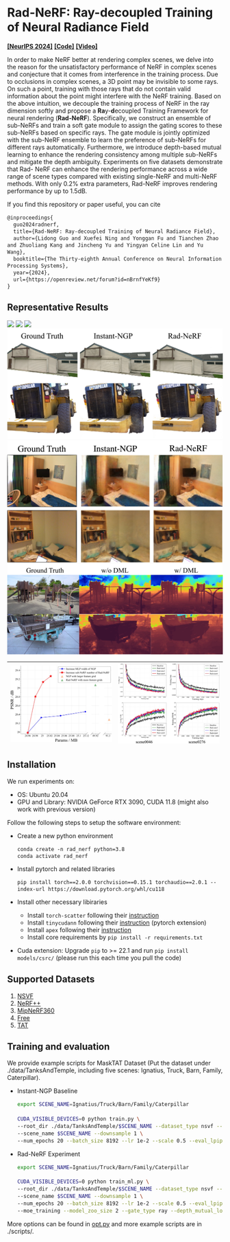 # Rad-NeRF: Ray-decoupled Training of Neural Radiance Field

**[[NeurIPS 2024]](https://openreview.net/forum?id=nBrnfYeKf9)** **[[Code]](https://github.com/thu-nics/Rad-NeRF)** **[[Video]]()**

In order to make NeRF better at rendering complex scenes, we delve into the reason for the unsatisfactory performance of NeRF in complex scenes and conjecture that it comes from interference in the training process. Due to occlusions in complex scenes, a 3D point may be invisible to some rays. On such a point, training with those rays that do not contain valid information about the point might interfere with the NeRF training. Based on the above intuition, we decouple the training process of NeRF in the ray dimension softly and propose a **Ra**y-**d**ecoupled Training Framework for neural rendering (**Rad-NeRF**). Specifically, we construct an ensemble of sub-NeRFs and train a soft gate module to assign the gating scores to these sub-NeRFs based on specific rays. The gate module is jointly optimized with the sub-NeRF ensemble to learn the preference of sub-NeRFs for different rays automatically. Furthermore, we introduce depth-based mutual learning to enhance the rendering consistency among multiple sub-NeRFs and mitigate the depth ambiguity. Experiments on five datasets demonstrate that Rad- NeRF can enhance the rendering performance across a wide range of scene types compared with existing single-NeRF and multi-NeRF methods. With only 0.2% extra parameters, Rad-NeRF improves rendering performance by up to 1.5dB.

If you find this repository or paper useful, you can cite

```
@inproceedings{
  guo2024radnerf,
  title={Rad-NeRF: Ray-decoupled Training of Neural Radiance Field},
  author={Lidong Guo and Xuefei Ning and Yonggan Fu and Tianchen Zhao and Zhuoliang Kang and Jincheng Yu and Yingyan Celine Lin and Yu Wang},
  booktitle={The Thirty-eighth Annual Conference on Neural Information Processing Systems},
  year={2024},
  url={https://openreview.net/forum?id=nBrnfYeKf9}
}
```

## Representative Results

<img src="./assets/road.gif" width="">

<img src="./assets/playground.gif" width="">

<img src="./assets/m60.gif" width="">

<img src="./assets/object.jpg" width="">

<img src="./assets/indoor.jpg" width="">

<img src="./assets/dml.jpg" width="">

| ![](./assets/scalability.jpg) | ![](./assets/convergence.jpg) |
| --------------------------- | --------------------------- |

## Installation

We run experiments on:

* OS: Ubuntu 20.04
* GPU and Library: NVIDIA GeForce RTX 3090, CUDA 11.8 (might also work with previous version)

Follow the following steps to setup the software environment:

* Create a new python environment

  ```
  conda create -n rad_nerf python=3.8
  conda activate rad_nerf
  ```
* Install pytorch and related libraries

  ```
  pip install torch==2.0.0 torchvision==0.15.1 torchaudio==2.0.1 --index-url https://download.pytorch.org/whl/cu118
  ```
* Install other necessary libiraries

  * Install `torch-scatter` following their [instruction](https://github.com/rusty1s/pytorch_scatter#installation)
  * Install `tinycudann` following their [instruction](https://github.com/NVlabs/tiny-cuda-nn#pytorch-extension) (pytorch extension)
  * Install `apex` following their [instruction](https://github.com/NVIDIA/apex#linux)
  * Install core requirements by `pip install -r requirements.txt`
* Cuda extension: Upgrade `pip` to >= 22.1 and run `pip install models/csrc/` (please run this each time you pull the code)

## Supported Datasets

1. [NSVF](https://github.com/facebookresearch/NSVF#dataset)
2. [NeRF++](https://github.com/Kai-46/nerfplusplus#data)
3. [MipNeRF360](http://storage.googleapis.com/gresearch/refraw360/360_v2.zip)
4. [Free](https://totoro97.github.io/projects/f2-nerf#data)
5. [TAT](https://www.tanksandtemples.org/download/)

## Training and evaluation

We provide example scripts for MaskTAT Dataset (Put the dataset under ./data/TanksAndTemple, including five scenes: Ignatius, Truck, Barn, Family, Caterpillar).

* Instant-NGP Baseline

  ```bash
  export SCENE_NAME=Ignatius/Truck/Barn/Family/Caterpillar

  CUDA_VISIBLE_DEVICES=0 python train.py \
  --root_dir ./data/TanksAndTemple/$SCENE_NAME --dataset_type nsvf --dataset_name TanksAndTemple --exp_name Instant-NGP \
  --scene_name $SCENE_NAME --downsample 1 \
  --num_epochs 20 --batch_size 8192 --lr 1e-2 --scale 0.5 --eval_lpips
  ```
* Rad-NeRF Experiment

  ```bash
  export SCENE_NAME=Ignatius/Truck/Barn/Family/Caterpillar

  CUDA_VISIBLE_DEVICES=0 python train_ml.py \
  --root_dir ./data/TanksAndTemple/$SCENE_NAME --dataset_type nsvf --dataset_name TanksAndTemple --exp_name Rad-NeRF \
  --scene_name $SCENE_NAME --downsample 1 \
  --num_epochs 20 --batch_size 8192 --lr 1e-2 --scale 0.5 --eval_lpips \
  --moe_training --model_zoo_size 2 --gate_type ray --depth_mutual_loss_w 5e-3 --cv_loss_w 1e-2
  ```

More options can be found in [opt.py](opt.py) and more example scripts are in ./scripts/.
